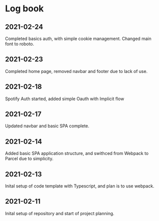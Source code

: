 # Log book

## 2021-02-24
Completed basics auth, with simple cookie management.
Changed main font to roboto.

## 2021-02-23
Completed home page, removed navbar and footer due to lack of use.

## 2021-02-18
Spotify Auth started, added simple Oauth with Implicit flow

## 2021-02-17
Updated navbar and basic SPA complete.

## 2021-02-14
Added basic SPA application structure, and swithced from Webpack to Parcel due to simplicity.

## 2021-02-13
Inital setup of code template with Typescript, and plan is to use webpack.

## 2021-02-11
Inital setup of repository and start of project planning.
